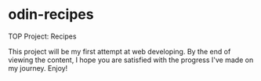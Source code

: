 # odin-recipes

TOP Project: Recipes

This project will be my first attempt at web developing. By the end of viewing the content, I hope you are satisfied with the progress I've made on my journey. Enjoy!